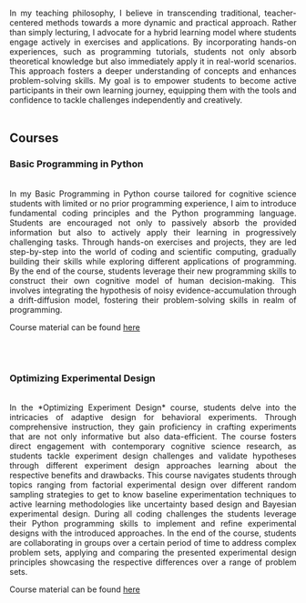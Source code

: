 <div style="text-align: justify;">
<br>
In my teaching philosophy, I believe in transcending traditional, teacher-centered methods towards a more dynamic and practical approach. Rather than simply lecturing, I advocate for a hybrid learning model where students engage actively in exercises and applications. By incorporating hands-on experiences, such as programming tutorials, students not only absorb theoretical knowledge but also immediately apply it in real-world scenarios. This approach fosters a deeper understanding of concepts and enhances problem-solving skills. My goal is to empower students to become active participants in their own learning journey, equipping them with the tools and confidence to tackle challenges independently and creatively.
<br><br>
</div>

## Courses
### Basic Programming in Python

<div style="text-align: justify;">
<br>
In my Basic Programming in Python course tailored for cognitive science students with limited or no prior programming experience, I aim to introduce fundamental coding principles and the Python programming language. Students are encouraged not only to passively absorb the provided information but also to actively apply their learning in progressively challenging tasks. Through hands-on exercises and projects, they are led step-by-step into the world of coding and scientific computing, gradually building their skills while exploring different applications of programming. By the end of the course, students leverage their new programming skills to construct their own cognitive model of human decision-making. This involves integrating the hypothesis of noisy evidence-accumulation through a drift-diffusion model, fostering their problem-solving skills in realm of programming.

Course material can be found <a href="https://github.com/whyhardt/CourseBasicProgrammingPython">here</a>

<br><br>
</div>

### Optimizing Experimental Design

<div style="text-align: justify;">
<br>
In the *Optimizing Experiment Design* course, students delve into the intricacies of adaptive design for behavioral experiments. Through comprehensive instruction, they gain proficiency in crafting experiments that are not only informative but also data-efficient. The course fosters direct engagement with contemporary cognitive science research, as students tackle experiment design challenges and validate hypotheses through different experiment design approaches learning about the respective benefits and drawbacks. This course navigates students through topics ranging from factorial experimental design over different random sampling strategies to get to know baseline experimentation techniques to active learning methodologies like uncertainty based design and Bayesian experimental design. During all coding challenges the students leverage their Python programming skills to implement and refine experimental designs with the introduced approaches. In the end of the course, students are collaborating in groups over a certain period of time to address complex problem sets, applying and comparing the presented experimental design principles showcasing the respective differences over a range of problem sets.

Course material can be found <a href="https://github.com/whyhardt/CourseOptimizingExperimentalDesign">here</a>

<br><br>
</div>
